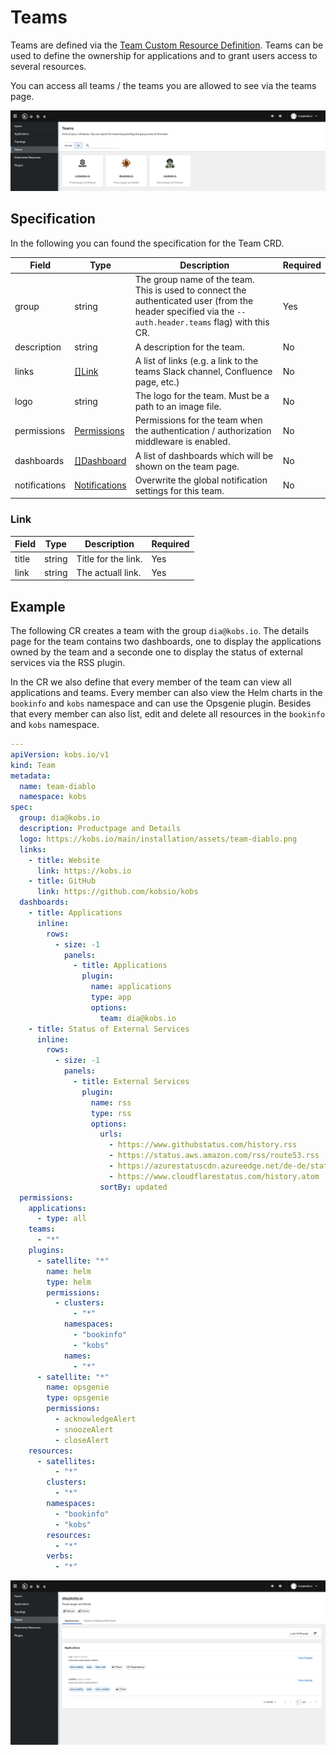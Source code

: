 # Teams

Teams are defined via the [Team Custom Resource Definition](https://github.com/kobsio/kobs/blob/main/deploy/kustomize/crds/kobs.io_teams.yaml). Teams can be used to define the ownership for applications and to grant users access to several resources.

You can access all teams / the teams you are allowed to see via the teams page.

![Teams](assets/teams.png)

## Specification

In the following you can found the specification for the Team CRD.

| Field | Type | Description | Required |
| ----- | ---- | ----------- | -------- |
| group | string | The group name of the team. This is used to connect the authenticated user (from the header specified via the `--auth.header.teams` flag) with this CR. | Yes |
| description | string | A description for the team. | No |
| links | [[]Link](#link) | A list of links (e.g. a link to the teams Slack channel, Confluence page, etc.) | No |
| logo | string | The logo for the team. Must be a path to an image file. | No |
| permissions | [Permissions](./users.md#permissions) | Permissions for the team when the authentication / authorization middleware is enabled. | No |
| dashboards | [[]Dashboard](./applications.md#dashboard) | A list of dashboards which will be shown on the team page. | No |
| notifications | [Notifications](./users.md#notifications) | Overwrite the global notification settings for this team. | No |

### Link

| Field | Type | Description | Required |
| ----- | ---- | ----------- | -------- |
| title | string | Title for the link. | Yes |
| link | string | The actuall link. | Yes |

## Example

The following CR creates a team with the group `dia@kobs.io`. The details page for the team contains two dashboards, one to display the applications owned by the team and a seconde one to display the status of external services via the RSS plugin.

In the CR we also define that every member of the team can view all applications and teams. Every member can also view the Helm charts in the `bookinfo` and `kobs` namespace and can use the Opsgenie plugin. Besides that every member can also list, edit and delete all resources in the `bookinfo` and `kobs` namespace.

```yaml
---
apiVersion: kobs.io/v1
kind: Team
metadata:
  name: team-diablo
  namespace: kobs
spec:
  group: dia@kobs.io
  description: Productpage and Details
  logo: https://kobs.io/main/installation/assets/team-diablo.png
  links:
    - title: Website
      link: https://kobs.io
    - title: GitHub
      link: https://github.com/kobsio/kobs
  dashboards:
    - title: Applications
      inline:
        rows:
          - size: -1
            panels:
              - title: Applications
                plugin:
                  name: applications
                  type: app
                  options:
                    team: dia@kobs.io
    - title: Status of External Services
      inline:
        rows:
          - size: -1
            panels:
              - title: External Services
                plugin:
                  name: rss
                  type: rss
                  options:
                    urls:
                      - https://www.githubstatus.com/history.rss
                      - https://status.aws.amazon.com/rss/route53.rss
                      - https://azurestatuscdn.azureedge.net/de-de/status/feed/
                      - https://www.cloudflarestatus.com/history.atom
                    sortBy: updated
  permissions:
    applications:
      - type: all
    teams:
      - "*"
    plugins:
      - satellite: "*"
        name: helm
        type: helm
        permissions:
          - clusters:
              - "*"
            namespaces:
              - "bookinfo"
              - "kobs"
            names:
              - "*"
      - satellite: "*"
        name: opsgenie
        type: opsgenie
        permissions:
          - acknowledgeAlert
          - snoozeAlert
          - closeAlert
    resources:
      - satellites:
          - "*"
        clusters:
          - "*"
        namespaces:
          - "bookinfo"
          - "kobs"
        resources:
          - "*"
        verbs:
          - "*"
```

![Team Details](assets/teams-details.png)
